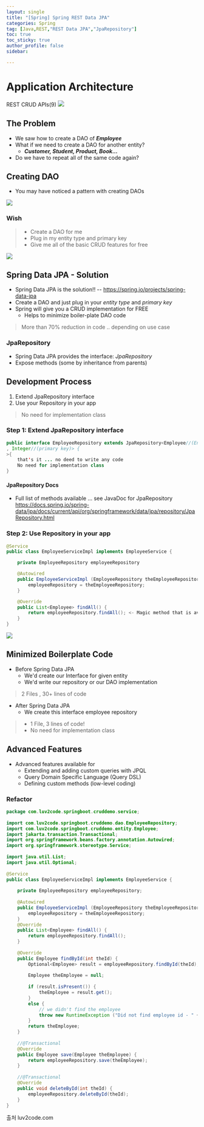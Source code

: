 ```yaml
---
layout: single
title: "[Spring] Spring REST Data JPA"
categories: Spring
tag: [Java,REST,"REST Data JPA","JpaRepository"]
toc: true
toc_sticky: true
author_profile: false
sidebar:

---
```

# Application Architecture
REST CRUD APIs(9)
![](https://i.imgur.com/4THngMs.png)

## The Problem
- We saw how to create a DAO of ***Employee***
- What if we need to create a DAO for another entity?
	- ***Customer, Student, Product, Book...***
- Do we have to repeat all of the same code again?

## Creating DAO
- You may have noticed a pattern with creating DAOs

![](https://i.imgur.com/xQOXvQ6.png)

### Wish
>- Create a DAO for me
>- Plug in my entity type and primary key
>- Give me all of the basic CRUD features for free

![](https://i.imgur.com/mHXeWcG.png)

## Spring Data JPA - Solution

- Spring Data JPA is the solution!! -- https://spring.io/projects/spring-data-jpa
- Create a DAO and just plug in your *entity type* and *primary key*
- Spring will give you a CRUD implementation for FREE 
	- Helps to minimize boiler-plate DAO code
> More than 70% reduction in code .. depending on use case

### JpaRepository
- Spring Data JPA provides the interface: *JpaRepository*
- Expose methods (some by inheritance from parents)

## Development Process
1. Extend JpaRepository interface
2. Use your Repository in your app
> No need for implementation class

### Step 1: Extend JpaRepository interface
```java
public interface EmployeeRepository extends JpaRepository<Employee//(Entity type)
, Integer//(primary key)> {
>{
	that's it ... no deed to write any code
	No need for implementation class
}
```

#### JpaRepository Docs
- Full list of methods available ... see JavaDoc for JpaRepository
https://docs.spring.io/spring-data/jpa/docs/current/api/org/springframework/data/jpa/repository/JpaRepository.html

### Step 2: Use Repository in your app
```java
@Service
public class EmployeeServiceImpl implements EmployeeService {

	private EmployeeRepository employeeRepository

	@Autowired
	public EmployeeServiceImpl (EmployeeRepository theEmployeeRepository) {
		employeeRepository = theEmployeeRepository;
	}

	@Override
	public List<Employee> findAll() {
		return employeeRepository.findAll(); <- Magic method that is available via repository
	}
}
```

![](https://i.imgur.com/guZbSj3.png)


## Minimized Boilerplate Code
- Before Spring Data JPA
	- We'd create our Interface for given entity
	- We'd write our repository or our DAO implementation
> 2 Files , 30+ lines of code

- After Spring Data JPA
	- We create this interface employee repository
>- 1 File, 3 lines of code!
>-  No need for implementation class


## Advanced Features
- Advanced features available for 
	- Extending and adding custom queries with JPQL
	- Query Domain Specific Language (Query DSL)
	- Defining custom methods (low-level coding)

### Refactor

```java
package com.luv2code.springboot.cruddemo.service;  
  
import com.luv2code.springboot.cruddemo.dao.EmployeeRepository;  
import com.luv2code.springboot.cruddemo.entity.Employee;  
import jakarta.transaction.Transactional;  
import org.springframework.beans.factory.annotation.Autowired;  
import org.springframework.stereotype.Service;  
  
import java.util.List;  
import java.util.Optional;  
  
@Service  
public class EmployeeServiceImpl implements EmployeeService {  
  
    private EmployeeRepository employeeRepository;  
  
    @Autowired  
    public EmployeeServiceImpl (EmployeeRepository theEmployeeRepository) {  
        employeeRepository = theEmployeeRepository;  
    }  
    @Override  
    public List<Employee> findAll() {  
        return employeeRepository.findAll();  
    }  
  
    @Override  
    public Employee findById(int theId) {  
        Optional<Employee> result = employeeRepository.findById(theId);  
  
        Employee theEmployee = null;  
  
        if (result.isPresent()) {  
            theEmployee = result.get();  
        }  
        else {  
            // we didn't find the employee  
            throw new RuntimeException ("Did not find employee id - " + theId);  
        }  
        return theEmployee;  
    }  
  
    //@Transactional  
    @Override  
    public Employee save(Employee theEmployee) {  
        return employeeRepository.save(theEmployee);  
    }  
  
    //@Transactional  
    @Override  
    public void deleteById(int theId) {  
        employeeRepository.deleteById(theId);  
    }  
}
```

출처 luv2code.com